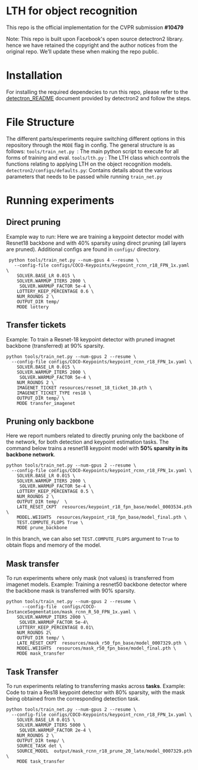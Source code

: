 # LTH for object recognition
This repo is the official implementation for the CVPR submission **#10479**

Note: This repo is built upon Facebook's open source detectron2 library. hence we have retained the copyright and the author notices from the original repo. We’ll update these when making the repo public.

# Installation
For installing the required dependecies to run this repo, please refer to the [detectron_README](detectron_README.md) document provided by detectron2 and follow the steps. 

# File Structure
The different parts/experiments require switching different options in this repository through the ```MODE``` flag in config. The general structure is as follows:
```tools/train_net.py ```:  The main python script to execute for all forms of training and eval. 
```tools/lth.py``` : The LTH class which controls the functions relating to applying LTH on the object recognition models. 
```detectron2/configs/defaults.py```: Contains details about the various parameters that needs to be passed while running ```train_net.py```

# Running experiments
## Direct pruning
Example way to run: 
Here we are training a keypoint detector model with Resnet18 backbone and  with 40% sparsity using direct pruning (all layers are pruned). 
Additional configs are found in ```configs/``` directory.

```
 python tools/train_net.py --num-gpus 4 --resume \
   --config-file configs/COCO-Keypoints/keypoint_rcnn_r18_FPN_1x.yaml \
 	SOLVER.BASE_LR 0.015 \
 	SOLVER.WARMUP_ITERS 2000 \
 	 SOLVER.WARMUP_FACTOR 5e-4 \
 	LOTTERY_KEEP_PERCENTAGE 0.6 \
 	NUM_ROUNDS 2 \
 	OUTPUT_DIR temp/
 	MODE lottery
```


## Transfer tickets
Example:
To train a Resnet-18 keypoint detector with pruned imagnet backbone (transferred) at 90% sparsity. 

```
python tools/train_net.py --num-gpus 2 --resume \
  --config-file configs/COCO-Keypoints/keypoint_rcnn_r18_FPN_1x.yaml \
	SOLVER.BASE_LR 0.015 \
	SOLVER.WARMUP_ITERS 2000 \
	 SOLVER.WARMUP_FACTOR 5e-4 \
	NUM_ROUNDS 2 \
	IMAGENET_TICKET resources/resnet_18_ticket_10.pth \
	IMAGENET_TICKET_TYPE res18 \
	OUTPUT_DIR temp/ \
	MODE transfer_imagenet 
```
## Pruning only backbone
Here we report numbers related to directly pruning only the backbone of the network, for both detection and keypoint estimation tasks. 
The command below trains a resnet18 keypoint model with **50% sparsity in its backbone network**.
```
python tools/train_net.py --num-gpus 2 --resume \
  --config-file configs/COCO-Keypoints/keypoint_rcnn_r18_FPN_1x.yaml \
	SOLVER.BASE_LR 0.015 \
	SOLVER.WARMUP_ITERS 2000 \
	 SOLVER.WARMUP_FACTOR 5e-4 \
	LOTTERY_KEEP_PERCENTAGE 0.5 \
	NUM_ROUNDS 2 \
	OUTPUT_DIR temp/  \
	LATE_RESET_CKPT  resources/keypoint_r18_fpn_base/model_0003534.pth \
	MODEL.WEIGHTS  resources/keypoint_r18_fpn_base/model_final.pth \
	TEST.COMPUTE_FLOPS True \
	MODE prune_backbone
```
In this branch, we can also set ```TEST.COMPUTE_FLOPS``` argument to ```True``` to obtain flops and memory of the model. 

## Mask transfer
To run experiments where only mask (not values) is transferred from imagenet models. 
Example: Training a resnet50 backbone detector where the backbone mask is transferred with 90% sparsity. 
```
python tools/train_net.py --num-gpus 2 --resume \
      --config-file  configs/COCO-InstanceSegmentation/mask_rcnn_R_50_FPN_1x.yaml \
	SOLVER.WARMUP_ITERS 2000 \
	 SOLVER.WARMUP_FACTOR 5e-4\
	LOTTERY_KEEP_PERCENTAGE 0.01\
	NUM_ROUNDS 2\
	OUTPUT_DIR temp/ \
	LATE_RESET_CKPT  resources/mask_r50_fpn_base/model_0007329.pth \
	MODEL.WEIGHTS  resources/mask_r50_fpn_base/model_final.pth \
	MODE mask_transfer

```
## Task Transfer
To run experiments relating to transferring masks across __tasks__. 
Example:
Code to train a Res18 keypoint detector with 80% sparsity, with the mask being obtained from the corresponding detection task. 
```
python tools/train_net.py --num-gpus 2 --resume \
  --config-file configs/COCO-Keypoints/keypoint_rcnn_r18_FPN_1x.yaml \
	SOLVER.BASE_LR 0.015 \
	SOLVER.WARMUP_ITERS 5000 \
	 SOLVER.WARMUP_FACTOR 2e-4 \
	NUM_ROUNDS 2 \
	OUTPUT_DIR temp/ \
	SOURCE_TASK det \
	SOURCE_MODEL  output/mask_rcnn_r18_prune_20_late/model_0007329.pth \
	MODE task_transfer
```

